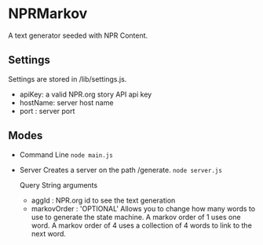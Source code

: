 NPRMarkov
=========

A text generator seeded with NPR Content.

Settings
---------

Settings are stored in /lib/settings.js.
* apiKey: a valid NPR.org story API api key
* hostName: server host name
* port : server port

Modes
---------

* Command Line
    ``node main.js``

* Server
  Creates a server on the path /generate. 
    ``node server.js``

   Query String arguments
  * aggId : NPR.org id to see the text generation
  * markovOrder : 'OPTIONAL' Allows you to change how many words to use to generate the state machine. 
      A markov order of 1 uses one word. A markov order of 4 uses a collection of 4 words to link 
      to the next word.   
